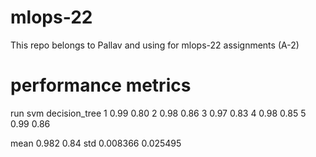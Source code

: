 # mlops-22
This repo belongs to Pallav and using for mlops-22 assignments (A-2)
# performance metrics 


run	  svm		   decision_tree
 1	  0.99		  0.80
 2	  0.98		  0.86
 3	  0.97	  	0.83
 4	  0.98	  	0.85
 5	  0.99		  0.86
 
mean  0.982		  0.84
std   0.008366	0.025495
